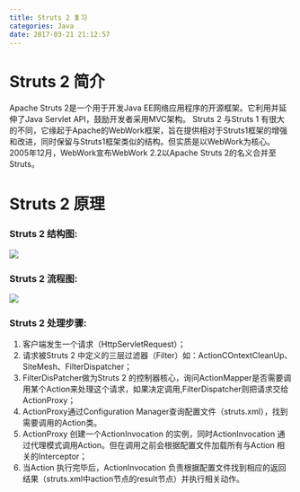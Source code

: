 ```yaml
---
title: Struts 2 复习
categories: Java
date: 2017-03-21 21:12:57
---
```

# Struts 2 简介 #
Apache Struts 2是一个用于开发Java EE网络应用程序的开源框架。它利用并延伸了Java Servlet API，鼓励开发者采用MVC架构。
Struts 2 与Struts 1 有很大的不同，它缘起于Apache的WebWork框架，旨在提供相对于Struts1框架的增强和改进，同时保留与Struts1框架类似的结构。但实质是以WebWork为核心。2005年12月，WebWork宣布WebWork 2.2以Apache Struts 2的名义合并至Struts。
# Struts 2 原理 #
### Struts 2 结构图: ###
![](/images/StrutsPrinciple.png)
### Struts 2 流程图: ###
![](/images/StrutsProcess.jpg)
### Struts 2 处理步骤: ####
1. 客户端发生一个请求（HttpServletRequest）；
2. 请求被Struts 2 中定义的三层过滤器（Filter）如：ActionCOntextCleanUp、SiteMesh、FilterDispatcher；
3. FilterDisPatcher做为Struts 2 的控制器核心，询问ActionMapper是否需要调用某个Action来处理这个请求，如果决定调用,FilterDispatcher则把请求交给ActionProxy；
4. ActionProxy通过Configuration Manager查询配置文件（struts.xml），找到需要调用的Action类。
5. ActionProxy 创建一个ActionInvocation 的实例，同时ActionInvocation 通过代理模式调用Action。但在调用之前会根据配置文件加载所有与Action 相关的Interceptor；
6. 当Action 执行完毕后，ActionInvocation 负责根据配置文件找到相应的返回结果（struts.xml中action节点的result节点）并执行相关动作。

